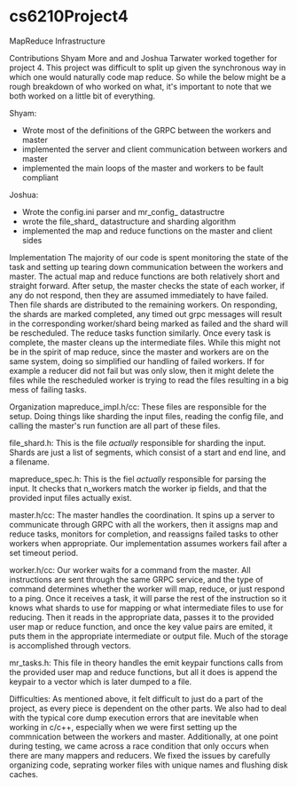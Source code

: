 # cs6210Project4
MapReduce Infrastructure


Contributions
Shyam More and and Joshua Tarwater worked together for project 4. This project was difficult to split up given the synchronous way in which one would naturally code map reduce. So while the below might be a rough breakdown of who worked on what, it's important to note that we both worked on a little bit of everything. 

Shyam: 
* Wrote most of the definitions of the GRPC between the workers and master
* implemented the server and client communication between workers and master
* implemented the main loops of the master and workers to be fault compliant

Joshua: 
* Wrote the config.ini parser and mr_config_ datastructre 
* wrote the file_shard_ datastructure and sharding algorithm
* implemented the map and reduce functions on the master and client sides


Implementation
The majority of our code is spent monitoring the state of the task and setting up tearing down communication between the workers and master. The actual map and reduce functions are both relatively short and straight forward. After setup, the master checks the state of each worker, if any do not respond, then they are assumed immediately to have failed. Then file shards are distributed to the remaining workers. On responding, the shards are marked completed, any timed out grpc messages will result in the corresponding worker/shard being marked as failed and the shard will be rescheduled. The reduce tasks function similarly. Once every task is complete, the master cleans up the intermediate files. While this might not be in the spirit of map reduce, since the master and workers are on the same system, doing so simplified our handling of failed workers. If for example a reducer did not fail but was only slow, then it might delete the files while the rescheduled worker is trying to read the files resulting in a big mess of failing tasks. 


Organization 
mapreduce_impl.h/cc: 
These files are responsible for the setup. Doing things like sharding the input files, reading the config file, and calling the master's run function are all part of these files. 

file_shard.h:
This is the file *actually* responsible for sharding the input. Shards are just a list of segments, which consist of a start and end line, and a filename. 

mapreduce_spec.h:
This is the fiel *actually* responsible for parsing the input. It checks that n_workers match the worker ip fields, and that the provided input files actually exist.

master.h/cc: 
The master handles the coordination. It spins up a server to communicate through GRPC with all the workers, then it assigns map and reduce tasks, monitors for completion, and reassigns failed tasks to other workers when appropriate. Our implementation assumes workers fail after a set timeout period. 

worker.h/cc:
Our worker waits for a command from the master. All instructions are sent through the same GRPC service, and the type of command determines whether the worker will map, reduce, or just respond to a ping. Once it receives a task, it will parse the rest of the instruction so it knows what shards to use for mapping or what intermediate files to use for reducing. Then it reads in the appropriate data, passes it to the provided user map or reduce function, and once the key value pairs are emited, it puts them in the appropriate intermediate or output file. Much of the storage is accomplished through vectors. 

mr_tasks.h:
This file in theory handles the emit keypair functions calls from the provided user map and reduce functions, but all it does is append the keypair to a vector which is later dumped to a file. 


Difficulties:
As mentioned above, it felt difficult to just do a part of the project, as every piece is dependent on the other parts. We also had to deal with the typical core dump execution errors that are inevitable when working in c/c++, especially when we were first setting up the commnication between the workers and master. Additionally, at one point during testing, we came across a race condition that only occurs when there are many mappers and reducers. We fixed the issues by carefully organizing code, seprating worker files with unique names and flushing disk caches.



